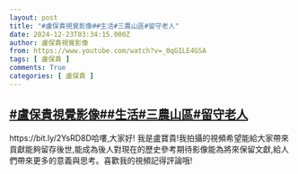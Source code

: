 ```yaml
---
layout: post
title: "#盧保貴視覺影像##生活#三農山區#留守老人"
date: 2024-12-23T03:34:15.000Z
author: 盧保貴視覺影像
from: https://www.youtube.com/watch?v=_0qGILE4GSA
tags: [ 盧保貴 ]
comments: True
categories: [ 盧保貴 ]
---
```

<!--1734924855000-->
[#盧保貴視覺影像##生活#三農山區#留守老人](https://www.youtube.com/watch?v=_0qGILE4GSA)
------

<div>
https://bit.ly/2YsRD8D哈嘍,大家好! 我是盧寶貴!我拍攝的視頻希望能給大家帶來貢獻能夠留存後世,能成為後人對現在的歷史參考期待影像能為將來保留文獻,給人們帶來更多的意義與思考。喜歡我的視頻記得評論哦!
</div>
